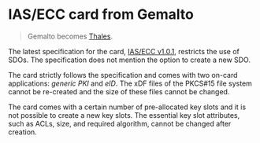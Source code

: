 # IAS/ECC card from Gemalto

> Gemalto becomes [Thales](https://www.thalesgroup.com/en/canada/press-release/thales-completes-acquisition-gemalto-become-global-leader-digital-security).

The latest specification for the card, [IAS/ECC v1.0.1](https://dvv.fi/documents/16079645/17324992/IAS+ECC+v1_0_1UK.pdf), restricts the use of SDOs. The specification does not mention the option to create a new SDO.

The card strictly follows the specification and comes with two on-card applications: *generic PKI* and *eID*.
The xDF files of the PKCS#15 file system cannot be re-created and the size of these files cannot be changed.

The card comes with a certain number of pre-allocated key slots and it is not possible to create a new key slots.
The essential key slot attributes, such as ACLs, size, and required algorithm, cannot be changed after creation.
